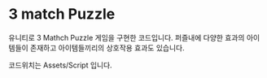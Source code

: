 # 3 match Puzzle

유니티로 3 Mathch Puzzle 게임을 구현한 코드입니다.
퍼즐내에 다양한 효과의 아이템들이 존재하고 
아이템들끼리의 상호작용 효과도 있습니다.

코드위치는 Assets/Script 입니다.
